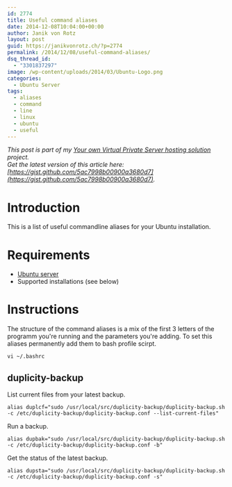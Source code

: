 ```yaml
---
id: 2774
title: Useful command aliases
date: 2014-12-08T10:04:00+00:00
author: Janik von Rotz
layout: post
guid: https://janikvonrotz.ch/?p=2774
permalink: /2014/12/08/useful-command-aliases/
dsq_thread_id:
  - "3301837297"
image: /wp-content/uploads/2014/03/Ubuntu-Logo.png
categories:
  - Ubuntu Server
tags:
  - aliases
  - command
  - line
  - linux
  - ubuntu
  - useful
---
```

*This post is part of my [Your own Virtual Private Server hosting solution](https://janikvonrotz.ch/your-own-virtual-private-server-hosting-solution/) project.*  
*Get the latest version of this article here: [https://gist.github.com/5ac7998b00900a3680d7](https://gist.github.com/5ac7998b00900a3680d7).* 

# Introduction

This is a list of useful commandline aliases for your Ubuntu installation.
<!--more-->
# Requirements

* [Ubuntu server](https://janikvonrotz.ch/2014/03/13/deploy-ubuntu-server/)
* Supported installations (see below)

# Instructions

The structure of the command aliases is a mix of the first 3 letters of the programm you're running and the parameters you're adding.
To set this aliases permanently add them to bash profile scirpt.

    vi ~/.bashrc

## duplicity-backup

List current files from your latest backup.

    alias duplcf="sudo /usr/local/src/duplicity-backup/duplicity-backup.sh -c /etc/duplicity-backup/duplicity-backup.conf --list-current-files"

Run a backup.

    alias dupbak="sudo /usr/local/src/duplicity-backup/duplicity-backup.sh -c /etc/duplicity-backup/duplicity-backup.conf -b"

Get the status of the latest backup.

    alias dupsta="sudo /usr/local/src/duplicity-backup/duplicity-backup.sh -c /etc/duplicity-backup/duplicity-backup.conf -s"